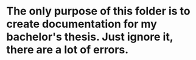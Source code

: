 # The only purpose of this folder is to create documentation for my bachelor's thesis. Just ignore it, there are a lot of errors.
